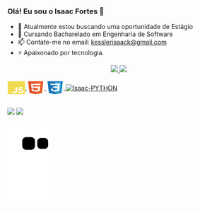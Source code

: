 ### Olá! Eu sou o Isaac Fortes 👋

- 🔭 Atualmente estou buscando uma oportunidade de Estágio
- 🌱 Cursando Bacharelado em Engenharia de Software
- 📫 Contate-me no email: kesslerisaack@gmail.com
- ⚡ Apaixonado por tecnologia.

<div align="center">
  <a href="https://github.com/isaacfkessler">
  <img height="180em" src="https://github-readme-stats.vercel.app/api?username=isaacfkessler&show_icons=true&theme=dracula&include_all_commits=true&count_private=true"/>
  <img height="180em" src="https://github-readme-stats.vercel.app/api/top-langs/?username=isaacfkessler&layout=compact&langs_count=7&theme=dracula"/>
</div>
  <div style="display: inline_block"><br>
  <img align="center" alt="Isaac-Js" height="30" width="40" src="https://raw.githubusercontent.com/devicons/devicon/master/icons/javascript/javascript-plain.svg">
  <img align="center" alt="Isaac-HTML" height="30" width="40" src="https://raw.githubusercontent.com/devicons/devicon/master/icons/html5/html5-original.svg">
  <img align="center" alt="Isaac-CSS" height="30" width="40" src="https://raw.githubusercontent.com/devicons/devicon/master/icons/css3/css3-original.svg">
  <img align="center" alt="Isaac-PYTHON" height="30" width="40" src="https://cdn.jsdelivr.net/gh/devicons/devicon/icons/python/python-original.svg" />
</div>
    
  ##
 
<div> 
  <a href = "mailto:kesslerisaack@gmail.com"><img src="https://img.shields.io/badge/-Gmail-%23333?style=for-the-badge&logo=gmail&logoColor=white" target="_blank"></a>
  <a href="https://www.linkedin.com/in/isaac-fortes-kessler-3a2776218/" target="_blank"><img src="https://img.shields.io/badge/-LinkedIn-%230077B5?style=for-the-badge&logo=linkedin&logoColor=white" target="_blank"></a> 
 
  ![Snake animation](https://github.com/isaacfkessler/isaacfkessler/blob/output/github-contribution-grid-snake.svg)
 
</div>
